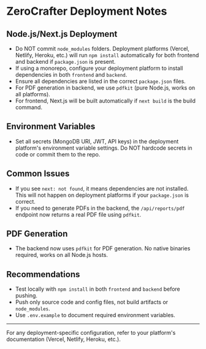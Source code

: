# ZeroCrafter Deployment Notes

## Node.js/Next.js Deployment

- Do NOT commit `node_modules` folders. Deployment platforms (Vercel, Netlify, Heroku, etc.) will run `npm install` automatically for both frontend and backend if `package.json` is present.
- If using a monorepo, configure your deployment platform to install dependencies in both `frontend` and `backend`.
- Ensure all dependencies are listed in the correct `package.json` files.
- For PDF generation in backend, we use `pdfkit` (pure Node.js, works on all platforms).
- For frontend, Next.js will be built automatically if `next build` is the build command.

## Environment Variables

- Set all secrets (MongoDB URI, JWT, API keys) in the deployment platform's environment variable settings. Do NOT hardcode secrets in code or commit them to the repo.

## Common Issues

- If you see `next: not found`, it means dependencies are not installed. This will not happen on deployment platforms if your `package.json` is correct.
- If you need to generate PDFs in the backend, the `/api/reports/pdf` endpoint now returns a real PDF file using `pdfkit`.

## PDF Generation

- The backend now uses `pdfkit` for PDF generation. No native binaries required, works on all Node.js hosts.

## Recommendations

- Test locally with `npm install` in both `frontend` and `backend` before pushing.
- Push only source code and config files, not build artifacts or `node_modules`.
- Use `.env.example` to document required environment variables.

---

For any deployment-specific configuration, refer to your platform's documentation (Vercel, Netlify, Heroku, etc.).
